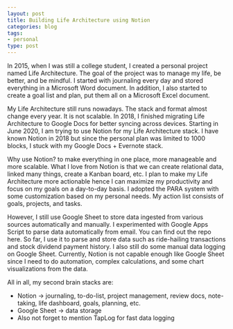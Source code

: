 ```yaml
---
layout: post
title: Building Life Architecture using Notion
categories: blog
tags:
- personal
type: post
---
```


In 2015, when I was still a college student, I created a personal project named Life Architecture. The goal of the project was to manage my life, be better, and be mindful. I started with journaling every day and stored everything in a Microsoft Word document. In addition, I also started to create a goal list and plan, put them all on a Microsoft Excel document.

My Life Architecture still runs nowadays. The stack and format almost change every year. It is not scalable. In 2018, I finished migrating Life Architecture to Google Docs for better syncing across devices. Starting in June 2020, I am trying to use Notion for my Life Architecture stack. I have known Notion in 2018 but since the personal plan was limited to 1000 blocks, I stuck with my Google Docs + Evernote stack. 

Why use Notion? to make everything in one place, more manageable and more scalable. What I love from Notion is that we can create relational data, linked many things, create a Kanban board, etc. I plan to make my Life Architecture more actionable hence I can maximize my productivity and focus on my goals on a day-to-day basis. I adopted the PARA system with some customization based on my personal needs. My action list consists of goals, projects, and tasks. 

However, I still use Google Sheet to store data ingested from various sources automatically and manually. I experimented with Google Apps Script to parse data automatically from email. You can find out the repo here. So far, I use it to parse and store data such as ride-hailing transactions and stock dividend payment history. I also still do some manual data logging on Google Sheet. Currently, Notion is not capable enough like Google Sheet since I need to do automation, complex calculations, and some chart visualizations from the data.

All in all, my second brain stacks are:

- Notion → journaling, to-do-list, project management, review docs, note-taking, life dashboard, goals, planning, etc.
- Google Sheet → data storage
- Also not forget to mention TapLog for fast data logging